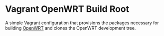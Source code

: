 # Vagrant OpenWRT Build Root

A simple Vagrant configuration that provisions the packages necessary for
building [OpenWRT][openwrt] and clones the OpenWRT development tree.

[openwrt]: http://wiki.openwrt.org/doc/howto/build
